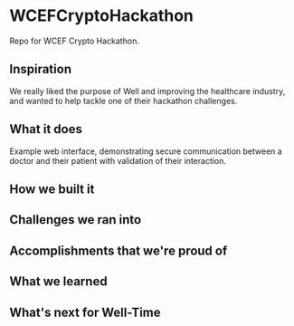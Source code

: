 # WCEFCryptoHackathon
Repo for WCEF Crypto Hackathon.

## Inspiration
We really liked the purpose of Well and improving the healthcare industry, and wanted to help tackle one of their hackathon challenges.

## What it does
Example web interface, demonstrating secure communication between a doctor and their patient with validation of their interaction.

## How we built it

## Challenges we ran into

## Accomplishments that we're proud of

## What we learned

## What's next for Well-Time

